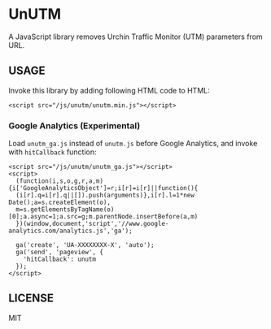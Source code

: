 UnUTM
=====

A JavaScript library removes Urchin Traffic Monitor (UTM) parameters from URL.


USAGE
-----

Invoke this library by adding following HTML code to HTML:

    <script src="/js/unutm/unutm.min.js"></script>


### Google Analytics (Experimental)

Load `unutm_ga.js` instead of `unutm.js` before Google Analytics, and invoke
with `hitCallback` function:

    <script src="/js/unutm/unutm_ga.js"></script>
    <script>
      (function(i,s,o,g,r,a,m){i['GoogleAnalyticsObject']=r;i[r]=i[r]||function(){
      (i[r].q=i[r].q||[]).push(arguments)},i[r].l=1*new Date();a=s.createElement(o),
      m=s.getElementsByTagName(o)[0];a.async=1;a.src=g;m.parentNode.insertBefore(a,m)
      })(window,document,'script','//www.google-analytics.com/analytics.js','ga');

      ga('create', 'UA-XXXXXXXX-X', 'auto');
      ga('send', 'pageview', {
        'hitCallback': unutm
      });
    </script>


LICENSE
-------

MIT
